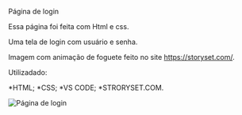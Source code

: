 Página de login

Essa página foi feita com Html e css.

Uma tela de login com usuário e senha.

Imagem com animação de foguete feito no site https://storyset.com/.

Utilizadado:

*HTML;
*CSS;
*VS CODE;
*STRORYSET.COM.


![Página de login](https://user-images.githubusercontent.com/97856302/197258251-eb9a9949-cf7e-4269-a48b-eac268b93877.jpeg)
